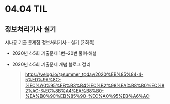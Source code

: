 <h1> 04.04 TIL </h1>

## 정보처리기사 실기

시나공 기출 문제집 정보처리기사 - 실기 (2회독)
  - 2020년 4·5회 기출문제 1번~20번 풀이·해설

  - 2020년 4·5회 기출문제 개념 블로그 정리
    > https://velog.io/@summer_today/2020%EB%85%84-4-5%ED%9A%8C-%EC%A0%95%EB%B3%B4%EC%B2%98%EA%B8%B0%EC%82%AC-%EC%8B%A4%EA%B8%B0-%EA%B0%9C%EB%85%90-%EC%A0%95%EB%A6%AC